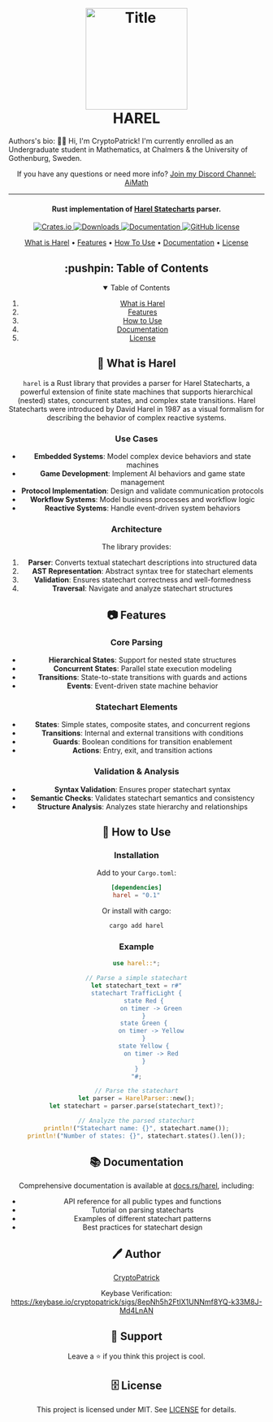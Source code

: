 <h1 align="center">
  <br>
    <img 
      src="https://github.com/cryptopatrick/factory/blob/master/img/100days/harel_scxml.png" 
      alt="Title" 
      width="200"
    />
  <br>
  HAREL
  <br>
</h1>


Authors's bio: 👋😀 Hi, I'm CryptoPatrick! I'm currently enrolled as an 
Undergraduate student in Mathematics, at Chalmers & the University of Gothenburg, Sweden. <br>
<center>If you have any questions or need more info? <a href="https://discord.gg/T8EWmJZpCB">Join my Discord Channel: AiMath</a><center>

---



<h4 align="center">
  Rust implementation of 
  <a href="https://en.wikipedia.org/wiki/State_diagram#Harel_statechart" target="_blank">
    Harel Statecharts</a> parser.</h4>

<p align="center">
  <a href="https://crates.io/crates/harel" target="_blank">
    <img src="https://img.shields.io/crates/v/harel" alt="Crates.io"/>
  </a>
  <a href="https://crates.io/crates/harel" target="_blank">
    <img src="https://img.shields.io/crates/d/harel" alt="Downloads"/>
  </a>
  <a href="https://docs.rs/harel" target="_blank">
    <img src="https://docs.rs/harel/badge.svg" alt="Documentation"/>
  </a>
  <a href="LICENSE" target="_blank">
    <img src="https://img.shields.io/github/license/cryptopatrick/harel.svg" alt="GitHub license"/>
  </a>
</p>

<p align="center">
  <a href="#-what-is-harel">What is Harel</a> •
  <a href="#-features">Features</a> •
  <a href="#-how-to-use">How To Use</a> •
  <a href="#-documentation">Documentation</a> •
  <a href="#-license">License</a>
</p>

<!-- TABLE OF CONTENTS -->
<h2 id="table-of-contents"> :pushpin: Table of Contents</h2>

<details open="open">
  <summary>Table of Contents</summary>
  <ol>
    <li><a href="#-what-is-harel"> What is Harel</a></li>
    <li><a href="#-features"> Features</a></li>
    <li><a href="#-how-to-use"> How to Use</a></li>
    <li><a href="#-documentation"> Documentation</a></li>
    <li><a href="#-license">License</a></li>
  </ol>
</details>

## 🤔 What is Harel

`harel` is a Rust library that provides a parser for Harel Statecharts, a powerful extension of finite state machines that supports hierarchical (nested) states, concurrent states, and complex state transitions. Harel Statecharts were introduced by David Harel in 1987 as a visual formalism for describing the behavior of complex reactive systems.

### Use Cases

- **Embedded Systems**: Model complex device behaviors and state machines
- **Game Development**: Implement AI behaviors and game state management
- **Protocol Implementation**: Design and validate communication protocols
- **Workflow Systems**: Model business processes and workflow logic
- **Reactive Systems**: Handle event-driven system behaviors

### Architecture

The library provides:

1. **Parser**: Converts textual statechart descriptions into structured data
2. **AST Representation**: Abstract syntax tree for statechart elements
3. **Validation**: Ensures statechart correctness and well-formedness
4. **Traversal**: Navigate and analyze statechart structures

## 📷 Features

### Core Parsing
- **Hierarchical States**: Support for nested state structures
- **Concurrent States**: Parallel state execution modeling
- **Transitions**: State-to-state transitions with guards and actions
- **Events**: Event-driven state machine behavior

### Statechart Elements
- **States**: Simple states, composite states, and concurrent regions
- **Transitions**: Internal and external transitions with conditions
- **Guards**: Boolean conditions for transition enablement
- **Actions**: Entry, exit, and transition actions

### Validation & Analysis
- **Syntax Validation**: Ensures proper statechart syntax
- **Semantic Checks**: Validates statechart semantics and consistency
- **Structure Analysis**: Analyzes state hierarchy and relationships

## 🚙 How to Use

### Installation

Add to your `Cargo.toml`:

```toml
[dependencies]
harel = "0.1"
```

Or install with cargo:

```bash
cargo add harel
```

### Example

```rust
use harel::*;

// Parse a simple statechart
let statechart_text = r#"
statechart TrafficLight {
    state Red {
        on timer -> Green
    }
    state Green {
        on timer -> Yellow
    }
    state Yellow {
        on timer -> Red
    }
}
"#;

// Parse the statechart
let parser = HarelParser::new();
let statechart = parser.parse(statechart_text)?;

// Analyze the parsed statechart
println!("Statechart name: {}", statechart.name());
println!("Number of states: {}", statechart.states().len());
```

## 📚 Documentation

Comprehensive documentation is available at [docs.rs/harel](https://docs.rs/harel), including:
- API reference for all public types and functions
- Tutorial on parsing statecharts
- Examples of different statechart patterns
- Best practices for statechart design


## 🖊 Author

<a href="https://x.com/cryptopatrick">CryptoPatrick</a>  

Keybase Verification:  
https://keybase.io/cryptopatrick/sigs/8epNh5h2FtIX1UNNmf8YQ-k33M8J-Md4LnAN

## 🐣 Support
Leave a ⭐ if you think this project is cool.  

## 🗄 License
This project is licensed under MIT. See [LICENSE](LICENSE) for details.
